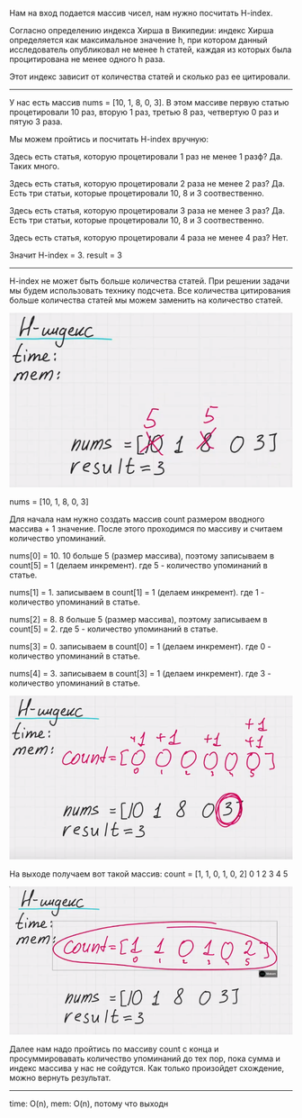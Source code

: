 Нам на вход подается массив чисел, нам нужно посчитать H-index.

Согласно определению индекса Хирша в Википедии: индекс Хирша определяется как максимальное значение h, при котором данный исследователь опубликовал не менее h статей, каждая из которых была процитирована не менее одного h раза.

Этот индекс зависит от количества статей и сколько раз ее цитировали.

-------

У нас есть массив nums = [10, 1, 8, 0, 3].
В этом массиве первую статью процетировали 10 раз, вторую 1 раз, третью 8 раз, четвертую 0 раз и пятую 3 раза.

Мы можем пройтись и посчитать H-index вручную:

Здесь есть статья, которую процетировали 1 раз не менее 1 разф? 
Да. Таких много.

Здесь есть статья, которую процетировали 2 раза не менее 2 раз? 
Да. Есть три статьи, которые процетировали 10, 8 и 3 соотвественно.

Здесь есть статья, которую процетировали 3 раза не менее 3 раз? 
Да. Есть три статьи, которые процетировали 10, 8 и 3 соотвественно.

Здесь есть статья, которую процетировали 4 раза не менее 4 раз? 
Нет.

Значит H-index = 3.
result = 3

-------

H-index не может быть больше количества статей. При решении задачи мы будем использовать технику подсчета. Все количества цитирования больше количества статей мы можем заменить на количество статей.

![1](<1.png>)

nums = [10, 1, 8, 0, 3]

Для начала нам нужно создать массив count размером вводного массива + 1 значение. После этого проходимся по массиву и считаем количество упоминаний.

nums[0] = 10. 10 больше 5 (размер массива), поэтому записываем в count[5] = 1 (делаем инкремент). где 5 - количество упоминаний в статье.

nums[1] = 1. записываем в count[1] = 1 (делаем инкремент). где 1 - количество упоминаний в статье.

nums[2] = 8. 8 больше 5 (размер массива), поэтому записываем в count[5] = 2. где 5 - количество упоминаний в статье.

nums[3] = 0. записываем в count[0] = 1 (делаем инкремент). где 0 - количество упоминаний в статье.

nums[4] = 3. записываем в count[3] = 1 (делаем инкремент). где 3 - количество упоминаний в статье.

![2](<2.png>)

На выходе получаем вот такой массив:
count = [1, 1, 0, 1, 0, 2]
         0  1  2  3  4  5

![3](<3.png>)

Далее нам надо пройтись по массиву count с конца и просуммировавать количество упоминаний до тех пор, пока сумма и индекс массива у нас не сойдутся. Как только произойдет схождение, можно вернуть результат.

-------

time: O(n),
mem: O(n), потому что выходн
